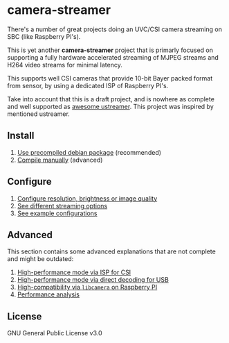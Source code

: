# camera-streamer

There's a number of great projects doing an UVC/CSI camera streaming
on SBC (like Raspberry PI's).

This is yet another **camera-streamer** project that is primarly focused
on supporting a fully hardware accelerated streaming of MJPEG streams
and H264 video streams for minimal latency.

This supports well CSI cameras that provide 10-bit Bayer packed format
from sensor, by using a dedicated ISP of Raspberry PI's.

Take into account that this is a draft project, and is nowhere as complete
and well supported as [awesome ustreamer](https://github.com/pikvm/ustreamer).
This project was inspired by mentioned ustreamer.

## Install

1. [Use precompiled debian package](https://github.com/ayufan/camera-streamer/releases/latest) (recommended)
2. [Compile manually](docs/install-manual.md) (advanced)

## Configure

1. [Configure resolution, brightness or image quality](docs/configure.md)
1. [See different streaming options](docs/streaming.md)
1. [See example configurations](service/)

## Advanced

This section contains some advanced explanations that are not complete and might be outdated:

1. [High-performance mode via ISP for CSI](docs/v4l2-isp-mode.md)
1. [High-performance mode via direct decoding for USB](docs/v4l2-usb-mode.md)
1. [High-compatibility via `libcamera` on Raspberry PI](docs/raspi-libcamera.md)
1. [Performance analysis](docs/performance-analysis.md)

## License

GNU General Public License v3.0
